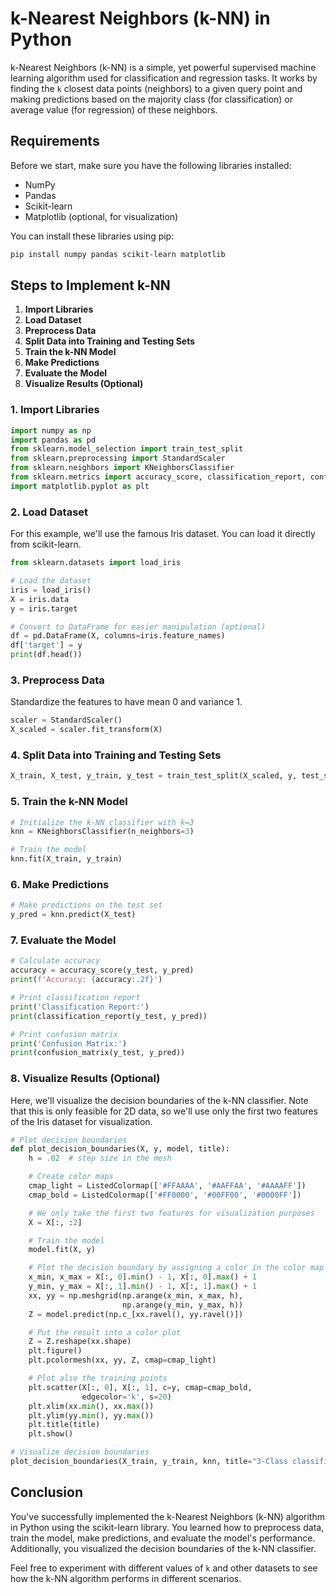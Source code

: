 # k-Nearest Neighbors (k-NN) in Python

k-Nearest Neighbors (k-NN) is a simple, yet powerful supervised machine learning algorithm used for classification and regression tasks. It works by finding the `k` closest data points (neighbors) to a given query point and making predictions based on the majority class (for classification) or average value (for regression) of these neighbors.

## Requirements

Before we start, make sure you have the following libraries installed:
- NumPy
- Pandas
- Scikit-learn
- Matplotlib (optional, for visualization)

You can install these libraries using pip:
```bash
pip install numpy pandas scikit-learn matplotlib
```

## Steps to Implement k-NN

1. **Import Libraries**
2. **Load Dataset**
3. **Preprocess Data**
4. **Split Data into Training and Testing Sets**
5. **Train the k-NN Model**
6. **Make Predictions**
7. **Evaluate the Model**
8. **Visualize Results (Optional)**

### 1. Import Libraries

```python
import numpy as np
import pandas as pd
from sklearn.model_selection import train_test_split
from sklearn.preprocessing import StandardScaler
from sklearn.neighbors import KNeighborsClassifier
from sklearn.metrics import accuracy_score, classification_report, confusion_matrix
import matplotlib.pyplot as plt
```

### 2. Load Dataset

For this example, we'll use the famous Iris dataset. You can load it directly from scikit-learn.

```python
from sklearn.datasets import load_iris

# Load the dataset
iris = load_iris()
X = iris.data
y = iris.target

# Convert to DataFrame for easier manipulation (optional)
df = pd.DataFrame(X, columns=iris.feature_names)
df['target'] = y
print(df.head())
```

### 3. Preprocess Data

Standardize the features to have mean 0 and variance 1.

```python
scaler = StandardScaler()
X_scaled = scaler.fit_transform(X)
```

### 4. Split Data into Training and Testing Sets

```python
X_train, X_test, y_train, y_test = train_test_split(X_scaled, y, test_size=0.2, random_state=42)
```

### 5. Train the k-NN Model

```python
# Initialize the k-NN classifier with k=3
knn = KNeighborsClassifier(n_neighbors=3)

# Train the model
knn.fit(X_train, y_train)
```

### 6. Make Predictions

```python
# Make predictions on the test set
y_pred = knn.predict(X_test)
```

### 7. Evaluate the Model

```python
# Calculate accuracy
accuracy = accuracy_score(y_test, y_pred)
print(f'Accuracy: {accuracy:.2f}')

# Print classification report
print('Classification Report:')
print(classification_report(y_test, y_pred))

# Print confusion matrix
print('Confusion Matrix:')
print(confusion_matrix(y_test, y_pred))
```

### 8. Visualize Results (Optional)

Here, we'll visualize the decision boundaries of the k-NN classifier. Note that this is only feasible for 2D data, so we'll use only the first two features of the Iris dataset for visualization.

```python
# Plot decision boundaries
def plot_decision_boundaries(X, y, model, title):
    h = .02  # step size in the mesh

    # Create color maps
    cmap_light = ListedColormap(['#FFAAAA', '#AAFFAA', '#AAAAFF'])
    cmap_bold = ListedColormap(['#FF0000', '#00FF00', '#0000FF'])

    # We only take the first two features for visualization purposes
    X = X[:, :2]

    # Train the model
    model.fit(X, y)

    # Plot the decision boundary by assigning a color in the color map
    x_min, x_max = X[:, 0].min() - 1, X[:, 0].max() + 1
    y_min, y_max = X[:, 1].min() - 1, X[:, 1].max() + 1
    xx, yy = np.meshgrid(np.arange(x_min, x_max, h),
                         np.arange(y_min, y_max, h))
    Z = model.predict(np.c_[xx.ravel(), yy.ravel()])

    # Put the result into a color plot
    Z = Z.reshape(xx.shape)
    plt.figure()
    plt.pcolormesh(xx, yy, Z, cmap=cmap_light)

    # Plot also the training points
    plt.scatter(X[:, 0], X[:, 1], c=y, cmap=cmap_bold,
                edgecolor='k', s=20)
    plt.xlim(xx.min(), xx.max())
    plt.ylim(yy.min(), yy.max())
    plt.title(title)
    plt.show()

# Visualize decision boundaries
plot_decision_boundaries(X_train, y_train, knn, title="3-Class classification (k=3)")
```

## Conclusion

You've successfully implemented the k-Nearest Neighbors (k-NN) algorithm in Python using the scikit-learn library. You learned how to preprocess data, train the model, make predictions, and evaluate the model's performance. Additionally, you visualized the decision boundaries of the k-NN classifier.

Feel free to experiment with different values of `k` and other datasets to see how the k-NN algorithm performs in different scenarios.
